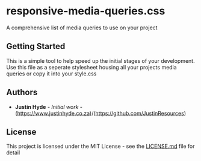 # responsive-media-queries.css

A comprehensive list of media queries to use on your project

## Getting Started

This is a simple tool to help speed up the initial stages of your development. Use this file as a seperate stylesheet housing all your projects media queries or copy it into your style.css

## Authors

* **Justin Hyde** - *Initial work* - (https://www.justinhyde.co.za)/(https://github.com/JustinResources)

## License

This project is licensed under the MIT License - see the [LICENSE.md](LICENSE.md) file for detail
